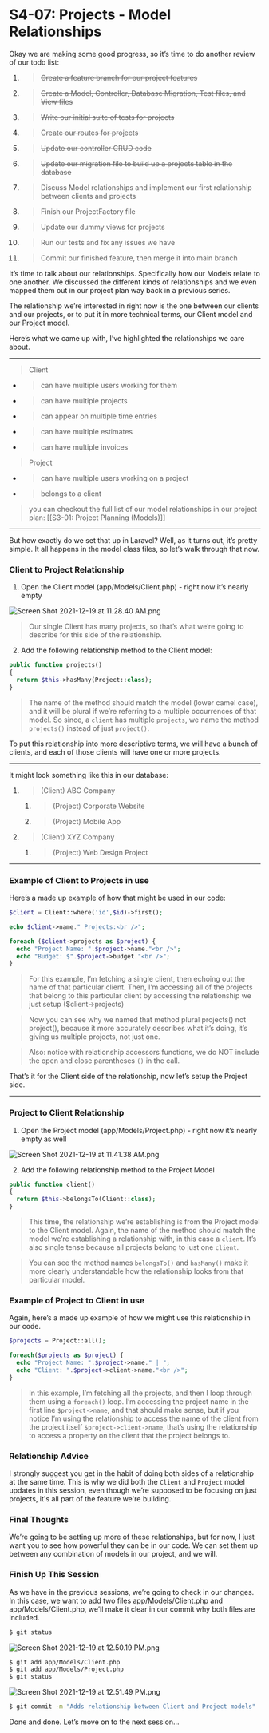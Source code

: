 # S4-07: Projects - Model Relationships

Okay we are making some good progress, so it’s time to do another review of our todo list:

1. > ~~Create a feature branch for our project features~~
2. > ~~Create a Model, Controller, Database Migration, Test files, and View files~~
3. > ~~Write our initial suite of tests for projects~~
4. > ~~Create our routes for projects~~
5. > ~~Update our controller CRUD code~~
6. > ~~Update our migration file to build up a projects table in the database~~
7. > Discuss Model relationships and implement our first relationship between clients and projects
8. > Finish our ProjectFactory file
9. > Update our dummy views for projects
10. > Run our tests and fix any issues we have
11. > Commit our finished feature, then merge it into main branch

It’s time to talk about our relationships. Specifically how our Models relate to one another. We discussed the different kinds of relationships and we even mapped them out in our project plan way back in a previous series.

The relationship we’re interested in right now is the one between our clients and our projects, or to put it in more technical terms, our Client model and our Project model.

Here’s what we came up with, I’ve highlighted the relationships we care about.

---

> Client

   - > can have multiple users working for them
   - > can have multiple projects
   - > can appear on multiple time entries
   - > can have multiple estimates
   - > can have multiple invoices

> Project

   - > can have multiple users working on a project
   - > belongs to a client

> you can checkout the full list of our model relationships in our project plan:  [[S3-01: Project Planning (Models)]]

---

But how exactly do we set that up in Laravel? Well, as it turns out, it’s pretty simple. It all happens in the model class files, so let’s walk through that now.

### Client to Project Relationship

1. Open the Client model (app/Models/Client.php) - right now it’s nearly empty

![Screen Shot 2021-12-19 at 11.28.40 AM.png](S4-07:%20Projects%20-%20Model%20Relationships.assets/Screen%20Shot%202021-12-19%20at%2011.28.40%20AM.png)

   > Our single Client has many projects, so that’s what we’re going to describe for this side of the relationship.

2. Add the following relationship method to the Client model:

```php
public function projects() 
{
  return $this->hasMany(Project::class);
}
```

   > The name of the method should match the model (lower camel case), and it will be plural if we’re referring to a multiple occurrences of that model. So since, a `client` has multiple `projects`, we name the method `projects()` instead of just `project()`.

   To put this relationship into more descriptive terms, we will have a bunch of clients, and each of those clients will have one or more projects.

---

   It might look something like this in our database:

   1. > (Client) ABC Company
      1. > (Project) Corporate Website
      2. > (Project) Mobile App
   2. > (Client) XYZ Company
      1. > (Project) Web Design Project

---

   ### Example of Client to Projects in use

   Here’s a made up example of how that might be used in our code:

```php
$client = Client::where('id',$id)->first();

echo $client->name." Projects:<br />";

foreach ($client->projects as $project) {
  echo "Project Name: ".$project->name."<br />";
  echo "Budget: $".$project->budget."<br />";
}
```

   > For this example, I’m fetching a single client, then echoing out the name of that particular client. Then, I’m accessing all of the projects that belong to this particular client by accessing the relationship we just setup ($client->projects)

   > Now you can see why we named that method plural projects() not project(), because it more accurately describes what it’s doing, it’s giving us multiple projects, not just one.

   > Also: notice with relationship accessors functions, we do NOT include the open and close parentheses `()` in the call.

   That’s it for the Client side of the relationship, now let’s setup the Project side.

---

   ### Project to Client Relationship

1. Open the Project model (app/Models/Project.php) - right now it’s nearly empty as well

![Screen Shot 2021-12-19 at 11.41.38 AM.png](S4-07:%20Projects%20-%20Model%20Relationships.assets/Screen%20Shot%202021-12-19%20at%2011.41.38%20AM.png)

2. Add the following relationship method to the Project Model

```php
public function client()
{
  return $this->belongsTo(Client::class);
}
```

   > This time, the relationship we’re establishing is from the Project model to the Client model. Again, the name of the method should match the model we’re establishing a relationship with, in this case a `client`. It’s also single tense because all projects belong to just one `client`.

   > You can see the method names `belongsTo()` and `hasMany()` make it more clearly understandable how the relationship looks from that particular model.

   ### Example of Project to Client in use

   Again, here’s a made up example of how we might use this relationship in our code.

```php
$projects = Project::all();

foreach($projects as $project) {
  echo "Project Name: ".$project->name." | ";
  echo "Client: ".$project->client->name."<br />";
}
```

   > In this example, I’m fetching all the projects, and then I loop through them using a `foreach()` loop. I’m accessing the project name in the first line `$project->name`, and that should make sense, but if you notice I’m using the relationship to access the name of the client from the project itself `$project->client->name`, that’s using the relationship to access a property on the client that the project belongs to.

### Relationship Advice

I strongly suggest you get in the habit of doing both sides of a relationship at the same time. This is why we did both the `Client` and `Project` model updates in this session, even though we’re supposed to be focusing on just projects, it's all part of the feature we're building.

### Final Thoughts

We’re going to be setting up more of these relationships, but for now, I just want you to see how powerful they can be in our code. We can set them up between any combination of models in our project, and we will.

### Finish Up This Session

As we have in the previous sessions, we’re going to check in our changes. In this case, we want to add two files app/Models/Client.php and app/Models/Client.php, we’ll make it clear in our commit why both files are included.

```Bash
$ git status
```

![Screen Shot 2021-12-19 at 12.50.19 PM.png](S4-07:%20Projects%20-%20Model%20Relationships.assets/Screen%20Shot%202021-12-19%20at%2012.50.19%20PM.png)

```Bash
$ git add app/Models/Client.php
$ git add app/Models/Project.php
$ git status
```

![Screen Shot 2021-12-19 at 12.51.49 PM.png](S4-07:%20Projects%20-%20Model%20Relationships.assets/Screen%20Shot%202021-12-19%20at%2012.51.49%20PM.png)

```Bash
$ git commit -m "Adds relationship between Client and Project models"
```

Done and done. Let’s move on to the next session…

